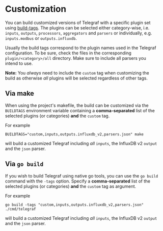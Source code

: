 # Customization

You can build customized versions of Telegraf with a specific plugin set
using [build-tags](https://pkg.go.dev/cmd/go#hdr-Build_constraints).
The plugins can be selected either category-wise, i.e. `inputs`, `outputs`,
`processors`, `aggregators` and `parsers` or individually, e.g. `inputs.modbus`
or `outputs.influxdb`.

Usually the build tags correspond to the plugin names used in the Telegraf
configuration. To be sure, check the files in the corresponding
`plugin/<category>/all` directory. Make sure to include all parsers you intend
to use.

__Note:__ You _always_ need to include the `custom` tag when customizing the
build as otherwise _all_ plugins will be selected regardless of other tags.

## Via make

When using the project's makefile, the build can be customized via the
`BUILDTAGS` environment variable containing a __comma-separated__ list of the
selected plugins (or categories) __and__ the `custom` tag.

For example

```shell
BUILDTAGS="custom,inputs,outputs.influxdb_v2,parsers.json" make
```

will build a customized Telegraf including _all_ `inputs`, the InfluxDB v2
`output` and the `json` parser.

## Via `go build`

If you wish to build Telegraf using native go tools, you can use the `go build`
command with the `-tags` option. Specify  a __comma-separated__ list of the
selected plugins (or categories) __and__ the `custom` tag as argument.

For example

```shell
go build -tags "custom,inputs,outputs.influxdb_v2,parsers.json" ./cmd/telegraf
```

will build a customized Telegraf including _all_ `inputs`, the InfluxDB v2
`output` and the `json` parser.
